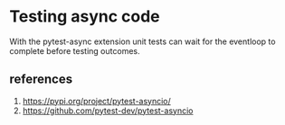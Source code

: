 # Testing async code

With the pytest-async extension unit tests can wait for the eventloop to complete before testing outcomes.

## references

1. https://pypi.org/project/pytest-asyncio/
1. https://github.com/pytest-dev/pytest-asyncio